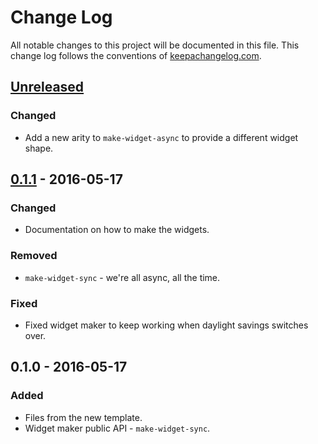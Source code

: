 # Change Log
All notable changes to this project will be documented in this file. This change log follows the conventions of [keepachangelog.com](http://keepachangelog.com/).

## [Unreleased]
### Changed
- Add a new arity to `make-widget-async` to provide a different widget shape.

## [0.1.1] - 2016-05-17
### Changed
- Documentation on how to make the widgets.

### Removed
- `make-widget-sync` - we're all async, all the time.

### Fixed
- Fixed widget maker to keep working when daylight savings switches over.

## 0.1.0 - 2016-05-17
### Added
- Files from the new template.
- Widget maker public API - `make-widget-sync`.

[Unreleased]: https://github.com/your-name/genetic/compare/0.1.1...HEAD
[0.1.1]: https://github.com/your-name/genetic/compare/0.1.0...0.1.1
